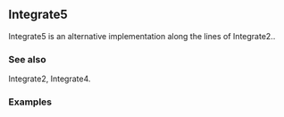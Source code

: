 ##  Integrate5 

Integrate5 is an alternative implementation along the lines of Integrate2..

###  See also 

Integrate2, Integrate4.

###  Examples 